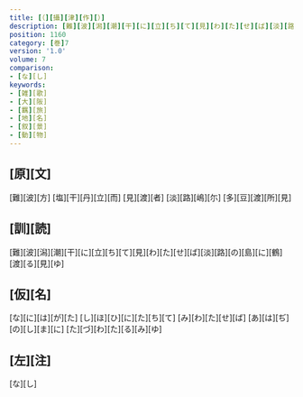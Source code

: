 ```yaml
---
title: [（][攝][津][作][）]
description: [難][波][潟][潮][干][に][立][ち][て][見][わ][た][せ][ば][淡][路][の][島][に][鶴][渡][る][見][ゆ]
position: 1160
category: [巻]7
version: '1.0'
volume: 7
comparison:
- [な][し]
keywords:
- [雑][歌]
- [大][阪]
- [羈][旅]
- [地][名]
- [叙][景]
- [動][物]
---
```


## [原][文]

[難][波][方] [塩][干][丹][立][而] [見][渡][者] [淡][路][嶋][尓] [多][豆][渡][所][見]

## [訓][読]

[難][波][潟][潮][干][に][立][ち][て][見][わ][た][せ][ば][淡][路][の][島][に][鶴][渡][る][見][ゆ]

## [仮][名]

[な][に][は][が][た] [し][ほ][ひ][に][た][ち][て] [み][わ][た][せ][ば] [あ][は][ぢ][の][し][ま][に] [た][づ][わ][た][る][み][ゆ]

## [左][注]

[な][し]

